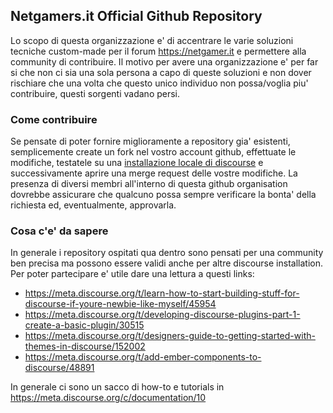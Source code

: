 ## Netgamers.it Official Github Repository

Lo scopo di questa organizzazione e' di accentrare le varie soluzioni tecniche custom-made per il forum https://netgamer.it e permettere alla community di contribuire.
Il motivo per avere una organizzazione e' per far si che non ci sia una sola persona a capo di queste soluzioni e non dover rischiare che una volta che questo unico individuo non possa/voglia piu' contribuire, questi sorgenti vadano persi.

### Come contribuire

Se pensate di poter fornire miglioramente a repository gia' esistenti, semplicemente create un fork nel vostro account github, effettuate le modifiche, testatele su una [installazione locale di discourse](https://meta.discourse.org/t/install-discourse-for-development-using-docker/102009) e successivamente aprire una merge request delle vostre modifiche.
La presenza di diversi membri all'interno di questa github organisation dovrebbe assicurare che qualcuno possa sempre verificare la bonta' della richiesta ed, eventualmente, approvarla.

### Cosa c'e' da sapere

In generale i repository ospitati qua dentro sono pensati per una community ben precisa ma possono essere validi anche per altre discourse installation.
Per poter partecipare e' utile dare una lettura a questi links:

- https://meta.discourse.org/t/learn-how-to-start-building-stuff-for-discourse-if-youre-newbie-like-myself/45954
- https://meta.discourse.org/t/developing-discourse-plugins-part-1-create-a-basic-plugin/30515
- https://meta.discourse.org/t/designers-guide-to-getting-started-with-themes-in-discourse/152002
- https://meta.discourse.org/t/add-ember-components-to-discourse/48891

In generale ci sono un sacco di how-to e tutorials in https://meta.discourse.org/c/documentation/10
